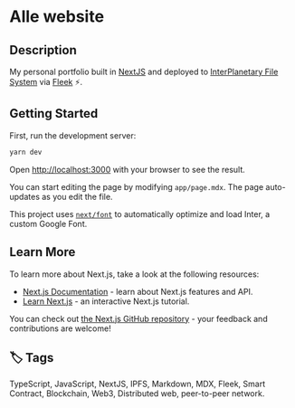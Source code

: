 # Alle website

## Description

My personal portfolio built in [NextJS](https://nextjs.org/) and deployed to [InterPlanetary File System](https://ipfs.tech/) via [Fleek](https://fleek.xyz/) ⚡.

## Getting Started

First, run the development server:

```bash
yarn dev
```

Open [http://localhost:3000](http://localhost:3000) with your browser to see the result.

You can start editing the page by modifying `app/page.mdx`. The page auto-updates as you edit the file.

This project uses [`next/font`](https://nextjs.org/docs/basic-features/font-optimization) to automatically optimize and load Inter, a custom Google Font.

## Learn More

To learn more about Next.js, take a look at the following resources:

- [Next.js Documentation](https://nextjs.org/docs) - learn about Next.js features and API.
- [Learn Next.js](https://nextjs.org/learn) - an interactive Next.js tutorial.

You can check out [the Next.js GitHub repository](https://github.com/vercel/next.js/) - your feedback and contributions are welcome!

## 🏷️ Tags

TypeScript, JavaScript, NextJS, IPFS, Markdown, MDX, Fleek, Smart Contract, Blockchain, Web3, Distributed web, peer-to-peer network.
